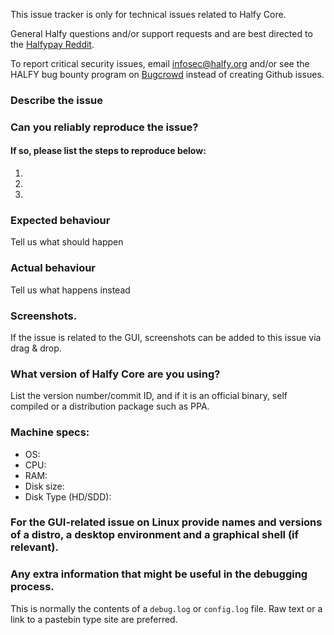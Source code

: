 <!--- Remove sections that do not apply -->

This issue tracker is only for technical issues related to Halfy Core.

General Halfy questions and/or support requests and are best directed to the [Halfypay Reddit](https://www.reddit.com/r/halfypay/).

To report critical security issues, email infosec@halfy.org and/or see the HALFY bug bounty program on [Bugcrowd](https://bugcrowd.com/halfydigitalcash) instead of creating Github issues.

### Describe the issue

### Can you reliably reproduce the issue?
#### If so, please list the steps to reproduce below:
1.
2.
3.

### Expected behaviour
Tell us what should happen

### Actual behaviour
Tell us what happens instead

### Screenshots.
If the issue is related to the GUI, screenshots can be added to this issue via drag & drop.

### What version of Halfy Core are you using?
List the version number/commit ID, and if it is an official binary, self compiled or a distribution package such as PPA.

### Machine specs:
- OS:
- CPU:
- RAM:
- Disk size:
- Disk Type (HD/SDD):

### For the GUI-related issue on Linux provide names and versions of a distro, a desktop environment and a graphical shell (if relevant).

### Any extra information that might be useful in the debugging process.
This is normally the contents of a `debug.log` or `config.log` file. Raw text or a link to a pastebin type site are preferred.
